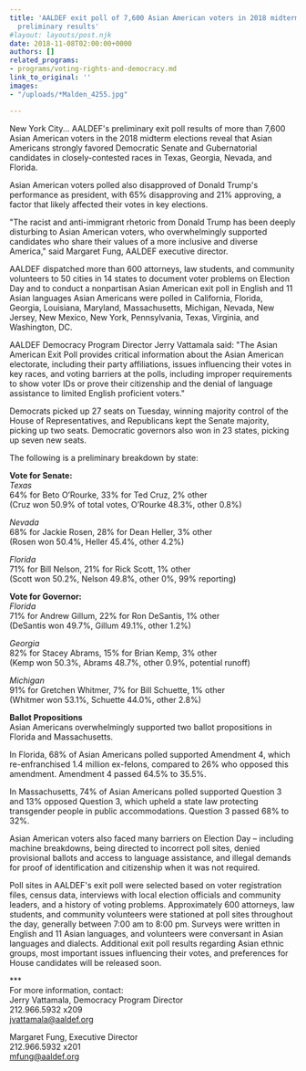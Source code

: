```yaml
---
title: 'AALDEF exit poll of 7,600 Asian American voters in 2018 midterm elections:
  preliminary results'
#layout: layouts/post.njk
date: 2018-11-08T02:00:00+0000
authors: []
related_programs:
- programs/voting-rights-and-democracy.md
link_to_original: ''
images:
- "/uploads/*Malden_4255.jpg"

---
```

New York City... AALDEF's preliminary exit poll results of more than 7,600 Asian American voters in the 2018 midterm elections reveal that Asian Americans strongly favored Democratic Senate and Gubernatorial candidates in closely-contested races in Texas, Georgia, Nevada, and Florida.

Asian American voters polled also disapproved of Donald Trump's performance as president, with 65% disapproving and 21% approving, a factor that likely affected their votes in key elections.

"The racist and anti-immigrant rhetoric from Donald Trump has been deeply disturbing to Asian American voters, who overwhelmingly supported candidates who share their values of a more inclusive and diverse America," said Margaret Fung, AALDEF executive director.

AALDEF dispatched more than 600 attorneys, law students, and community volunteers to 50 cities in 14 states to document voter problems on Election Day and to conduct a nonpartisan Asian American exit poll in English and 11 Asian languages Asian Americans were polled in California, Florida, Georgia, Louisiana, Maryland, Massachusetts, Michigan, Nevada, New Jersey, New Mexico, New York, Pennsylvania, Texas, Virginia, and Washington, DC.

AALDEF Democracy Program Director Jerry Vattamala said: "The Asian American Exit Poll provides critical information about the Asian American electorate, including their party affiliations, issues influencing their votes in key races, and voting barriers at the polls, including improper requirements to show voter IDs or prove their citizenship and the denial of language assistance to limited English proficient voters."

Democrats picked up 27 seats on Tuesday, winning majority control of the House of Representatives, and Republicans kept the Senate majority, picking up two seats. Democratic governors also won in 23 states, picking up seven new seats.

The following is a preliminary breakdown by state:

**Vote for Senate:**  
_Texas_  
64% for Beto O’Rourke, 33% for Ted Cruz, 2% other  
(Cruz won 50.9% of total votes, O’Rourke 48.3%, other 0.8%)

_Nevada_  
68% for Jackie Rosen, 28% for Dean Heller, 3% other  
(Rosen won 50.4%, Heller 45.4%, other 4.2%)

_Florida_  
71% for Bill Nelson, 21% for Rick Scott, 1% other  
(Scott won 50.2%, Nelson 49.8%, other 0%, 99% reporting)

**Vote for Governor:**  
_Florida_  
71% for Andrew Gillum, 22% for Ron DeSantis, 1% other  
(DeSantis won 49.7%, Gillum 49.1%, other 1.2%)

_Georgia_  
82% for Stacey Abrams, 15% for Brian Kemp, 3% other  
(Kemp won 50.3%, Abrams 48.7%, other 0.9%, potential runoff)

_Michigan_  
91% for Gretchen Whitmer, 7% for Bill Schuette, 1% other  
(Whitmer won 53.1%, Schuette 44.0%, other 2.8%)

**Ballot Propositions**  
Asian Americans overwhelmingly supported two ballot propositions in Florida and Massachusetts.

In Florida, 68% of Asian Americans polled supported Amendment 4, which re-enfranchised 1.4 million ex-felons, compared to 26% who opposed this amendment. Amendment 4 passed 64.5% to 35.5%.

In Massachusetts, 74% of Asian Americans polled supported Question 3 and 13% opposed Question 3, which upheld a state law protecting transgender people in public accommodations. Question 3 passed 68% to 32%.

Asian American voters also faced many barriers on Election Day – including machine breakdowns, being directed to incorrect poll sites, denied provisional ballots and access to language assistance, and illegal demands for proof of identification and citizenship when it was not required.

Poll sites in AALDEF's exit poll were selected based on voter registration files, census data, interviews with local election officials and community leaders, and a history of voting problems. Approximately 600 attorneys, law students, and community volunteers were stationed at poll sites throughout the day, generally between 7:00 am to 8:00 pm. Surveys were written in English and 11 Asian languages, and volunteers were conversant in Asian languages and dialects. Additional exit poll results regarding Asian ethnic groups, most important issues influencing their votes, and preferences for House candidates will be released soon.

\***  
For more information, contact:  
Jerry Vattamala, Democracy Program Director  
212\.966.5932 x209  
jvattamala@aaldef.org

Margaret Fung, Executive Director  
212\.966.5932 x201  
mfung@aaldef.org